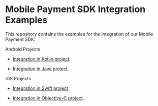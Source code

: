 # Mobile Payment SDK Integration Examples

This repository contains the examples for the integration of our Mobile Payment SDK:

Android Projects

 * [Integration in Kotlin project](https://github.com/lyra/android-ios-sdk-integration-examples/tree/master/android/kotlin).
 
 * [Integration in Java project](https://github.com/lyra/android-ios-sdk-integration-examples/tree/master/android/java).


iOS Projects

 * [Integration in Swift project](https://github.com/lyra/android-ios-sdk-integration-examples/tree/master/ios/swift).
 
 * [Integration in Objective-C project](https://github.com/lyra/android-ios-sdk-integration-examples/tree/master/ios/objective-c).
 




